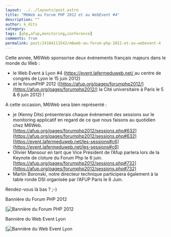 ```yaml
---
layout: ../../layouts/post.astro
title: "M6Web au Forum PHP 2012 et au WebEvent #4"
description: ""
author: k_dits
category: 
tags: [php,afup,monitoring,conference]
comments: true  
permalink: post/24184111542/m6web-au-forum-php-2012-et-au-webevent-4
---
```


Cette année, M6Web sponsorise deux événements français majeurs dans le monde du Web :



- le Web Event à Lyon #4 ([https://event.lafermeduweb.net/ ](https://event.lafermeduweb.net/)au centre de congrès de Lyon le 15 juin 2012)
- et le forumPHP 2012 ([https://afup.org/pages/forumphp2012/](https://afup.org/pages/forumphp2012/) la Cité universitaire à Paris le 5 & 6 juin 2012) !

A cette occasion, M6Web sera bien représenté :

- je (Kenny Dits) présenterais chaque évènement des sessions sur le monitoring applicatif en regard de ce que nous faisons au quotidien chez M6Web. [https://afup.org/pages/forumphp2012/sessions.php#632](https://afup.org/pages/forumphp2012/sessions.php#632)  
[https://event.lafermeduweb.net/les-sessions#c6](https://event.lafermeduweb.net/les-sessions#c6)
- Olivier Mansour en tant que Vice Président de l’Afup parlera lors de la Keynote de cloture du Forum Php le 6 juin. [https://afup.org/pages/forumphp2012/sessions.php#732](https://afup.org/pages/forumphp2012/sessions.php#732)
- Martin Boronski, notre directeur technique participera également à la table ronde DSI organisée par l’AFUP Paris le 6 Juin.

Rendez-vous là bas ? ;-)




Bannière du Forum PHP 2012

[![Bannière du Forum PHP 2012](../../../../images/posts/imgob/0-00-30-83-201206-ob_152c4d_bandeau-forum-php-2012-fr-large.jpg)


Bannière du Web Event Lyon

[![Bannière du Web Event Lyon](../../../../images/posts/imgob/0-00-30-83-201206-ob_681156_webeventlyon-jyserai-dark.png)



